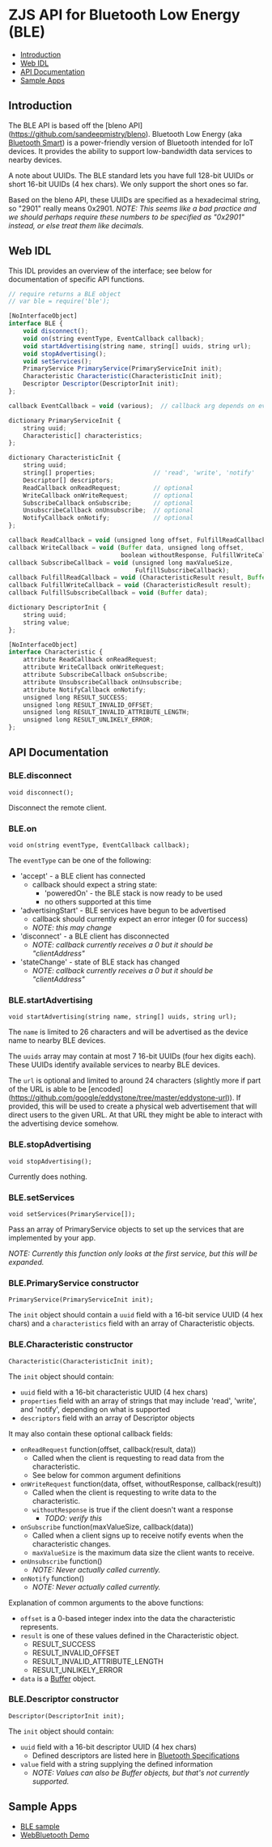 ZJS API for Bluetooth Low Energy (BLE)
======================================

* [Introduction](#introduction)
* [Web IDL](#web-idl)
* [API Documentation](#api-documentation)
* [Sample Apps](#sample-apps)

Introduction
------------
The BLE API is based off the [bleno API]
(https://github.com/sandeepmistry/bleno). Bluetooth Low Energy (aka
[Bluetooth Smart](https://www.bluetooth.com/what-is-bluetooth-technology/bluetooth-technology-basics/low-energy)) is a power-friendly version of Bluetooth
intended for IoT devices. It provides the ability to support low-bandwidth data
services to nearby devices.

A note about UUIDs. The BLE standard lets you have full 128-bit UUIDs or short
16-bit UUIDs (4 hex chars). We only support the short ones so far.

Based on the bleno API, these UUIDs are specified as a hexadecimal string, so
"2901" really means 0x2901. *NOTE: This seems like a bad practice and we should
perhaps require these numbers to be specified as "0x2901" instead, or else
treat them like decimals.*

Web IDL
-------
This IDL provides an overview of the interface; see below for documentation of
specific API functions.

```javascript
// require returns a BLE object
// var ble = require('ble');

[NoInterfaceObject]
interface BLE {
    void disconnect();
    void on(string eventType, EventCallback callback);
    void startAdvertising(string name, string[] uuids, string url);
    void stopAdvertising();
    void setServices();
    PrimaryService PrimaryService(PrimaryServiceInit init);
    Characteristic Characteristic(CharacteristicInit init);
    Descriptor Descriptor(DescriptorInit init);
};

callback EventCallback = void (various);  // callback arg depends on event

dictionary PrimaryServiceInit {
    string uuid;
    Characteristic[] characteristics;
};

dictionary CharacteristicInit {
    string uuid;
    string[] properties;                // 'read', 'write', 'notify'
    Descriptor[] descriptors;
    ReadCallback onReadRequest;         // optional
    WriteCallback onWriteRequest;       // optional
    SubscribeCallback onSubscribe;      // optional
    UnsubscribeCallback onUnsubscribe;  // optional
    NotifyCallback onNotify;            // optional
};

callback ReadCallback = void (unsigned long offset, FulfillReadCallback);
callback WriteCallback = void (Buffer data, unsigned long offset,
                               boolean withoutResponse, FulfillWriteCallback);
callback SubscribeCallback = void (unsigned long maxValueSize,
                                   FulfillSubscribeCallback);
callback FulfillReadCallback = void (CharacteristicResult result, Buffer data);
callback FulfillWriteCallback = void (CharacteristicResult result);
callback FulfillSubscribeCallback = void (Buffer data);

dictionary DescriptorInit {
    string uuid;
    string value;
};

[NoInterfaceObject]
interface Characteristic {
    attribute ReadCallback onReadRequest;
    attribute WriteCallback onWriteRequest;
    attribute SubscribeCallback onSubscribe;
    attribute UnsubscribeCallback onUnsubscribe;
    attribute NotifyCallback onNotify;
    unsigned long RESULT_SUCCESS;
    unsigned long RESULT_INVALID_OFFSET;
    unsigned long RESULT_INVALID_ATTRIBUTE_LENGTH;
    unsigned long RESULT_UNLIKELY_ERROR;
};
```

API Documentation
-----------------
### BLE.disconnect

`void disconnect();`

Disconnect the remote client.

### BLE.on

`void on(string eventType, EventCallback callback);`

The `eventType` can be one of the following:
* 'accept' - a BLE client has connected
  * callback should expect a string state:
    * 'poweredOn' - the BLE stack is now ready to be used
    * no others supported at this time
* 'advertisingStart' - BLE services have begun to be advertised
  * callback should currently expect an error integer (0 for success)
  * *NOTE: this may change*
* 'disconnect' - a BLE client has disconnected
  * *NOTE: callback currently receives a 0 but it should be "clientAddress"*
* 'stateChange' - state of BLE stack has changed
  * *NOTE: callback currently receives a 0 but it should be "clientAddress"*

### BLE.startAdvertising

`void startAdvertising(string name, string[] uuids, string url);`

The `name` is limited to 26 characters and will be advertised as the device
name to nearby BLE devices.

The `uuids` array may contain at most 7 16-bit UUIDs (four hex digits each).
These UUIDs identify available services to nearby BLE devices.

The `url` is optional and limited to around 24 characters (slightly more
if part of the URL is able to be [encoded]
(https://github.com/google/eddystone/tree/master/eddystone-url)). If provided,
this will be used to create a physical web advertisement that will direct users
to the given URL. At that URL they might be able to interact with the
advertising device somehow.

### BLE.stopAdvertising

`void stopAdvertising();`

Currently does nothing.

### BLE.setServices

`void setServices(PrimaryService[]);`

Pass an array of PrimaryService objects to set up the services that are
implemented by your app.

*NOTE: Currently this function only looks at the first service, but this will be
expanded.*

### BLE.PrimaryService constructor

`PrimaryService(PrimaryServiceInit init);`

The `init` object should contain a `uuid` field with a 16-bit service UUID (4
hex chars) and a `characteristics` field with an array of Characteristic
objects.

### BLE.Characteristic constructor

`Characteristic(CharacteristicInit init);`

The `init` object should contain:
* `uuid` field with a 16-bit characteristic UUID (4 hex chars)
* `properties` field with an array of strings that may include 'read', 'write',
  and 'notify', depending on what is supported
* `descriptors` field with an array of Descriptor objects

It may also contain these optional callback fields:
* `onReadRequest` function(offset, callback(result, data))
  * Called when the client is requesting to read data from the characteristic.
  * See below for common argument definitions
* `onWriteRequest` function(data, offset, withoutResponse, callback(result))
  * Called when the client is requesting to write data to the characteristic.
  * `withoutResponse` is true if the client doesn't want a response
    * *TODO: verify this*
* `onSubscribe` function(maxValueSize, callback(data))
  * Called when a client signs up to receive notify events when the
      characteristic changes.
  * `maxValueSize` is the maximum data size the client wants to receive.
* `onUnsubscribe` function()
  * *NOTE: Never actually called currently.*
* `onNotify` function()
  * *NOTE: Never actually called currently.*

Explanation of common arguments to the above functions:
* `offset` is a 0-based integer index into the data the characteristic
    represents.
* `result` is one of these values defined in the Characteristic object.
  * RESULT_SUCCESS
  * RESULT_INVALID_OFFSET
  * RESULT_INVALID_ATTRIBUTE_LENGTH
  * RESULT_UNLIKELY_ERROR
* `data` is a [Buffer](./buffer.md) object.

### BLE.Descriptor constructor

`Descriptor(DescriptorInit init);`

The `init` object should contain:
* `uuid` field with a 16-bit descriptor UUID (4 hex chars)
  * Defined descriptors are listed here in [Bluetooth Specifications](https://www.bluetooth.com/specifications/gatt/descriptors)
* `value` field with a string supplying the defined information
  * *NOTE: Values can also be Buffer objects, but that's not currently supported.*

Sample Apps
-----------
* [BLE sample](../samples/BLE.js)
* [WebBluetooth Demo](../samples/WebBluetoothDemo.js)
